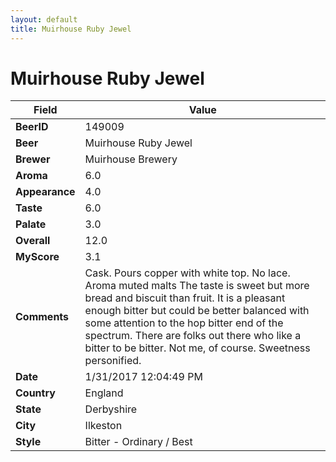 ```yaml
---
layout: default
title: Muirhouse Ruby Jewel
---
```


# Muirhouse Ruby Jewel

| Field         | Value     |
|---------------|-----------|
| **BeerID** | 149009 |
| **Beer** | Muirhouse Ruby Jewel |
| **Brewer** | Muirhouse Brewery |
| **Aroma** | 6.0 |
| **Appearance** | 4.0 |
| **Taste** | 6.0 |
| **Palate** | 3.0 |
| **Overall** | 12.0 |
| **MyScore** | 3.1 |
| **Comments** | Cask. Pours copper with white top. No lace. Aroma muted malts The taste is sweet but more bread and biscuit than fruit. It is a pleasant enough bitter but could be better balanced with some attention to the hop bitter end of the spectrum. There are folks out there who like a bitter to be bitter. Not me, of course. Sweetness personified. |
| **Date** | 1/31/2017 12:04:49 PM |
| **Country** | England |
| **State** | Derbyshire |
| **City** | Ilkeston |
| **Style** | Bitter - Ordinary / Best |
